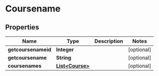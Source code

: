

# Coursename


## Properties

| Name | Type | Description | Notes |
|------------ | ------------- | ------------- | -------------|
|**getcoursenameid** | **Integer** |  |  [optional] |
|**getcoursename** | **String** |  |  [optional] |
|**coursenames** | [**List&lt;Course&gt;**](Course.md) |  |  [optional] |



